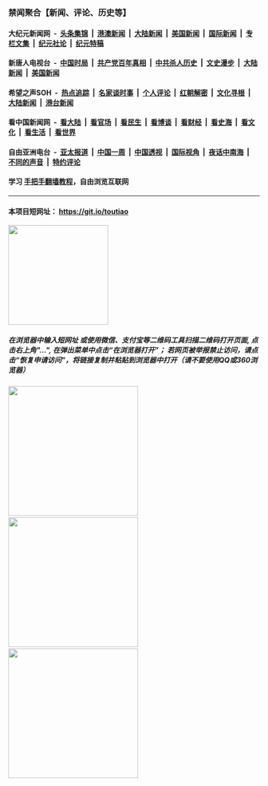 ### 禁闻聚合【新闻、评论、历史等】

#### 大纪元新闻网 &nbsp;-&nbsp; [头条集锦](indexes/E头条集锦.md?t=02062355) &nbsp;|&nbsp; [港澳新闻](indexes/E港澳新闻.md?t=02062355)  &nbsp;|&nbsp; [大陆新闻](indexes/E大陆新闻.md?t=02062355) &nbsp;|&nbsp; [美国新闻](indexes/E美国新闻.md?t=02062355) &nbsp;|&nbsp; [国际新闻](indexes/E国际新闻.md?t=02062355) &nbsp;|&nbsp; [专栏文集](indexes/E专栏文集.md?t=02062355) &nbsp;|&nbsp; [纪元社论](indexes/E纪元社论.md?t=02062355) &nbsp;|&nbsp; [纪元特稿](indexes/E纪元特稿.md?t=02062355) 

#### 新唐人电视台 &nbsp;-&nbsp; [中国时局](indexes/N中国时局.md?t=02062355) &nbsp;|&nbsp; [共产党百年真相](indexes/N共产党百年真相.md?t=02062355) &nbsp;|&nbsp; [中共杀人历史](indexes/N中共杀人历史.md?t=02062355) &nbsp;|&nbsp; [文史漫步](indexes/N文史漫步.md?t=02062355) &nbsp;|&nbsp; [大陆新闻](indexes/N大陆新闻.md?t=02062355) &nbsp;|&nbsp; [美国新闻](indexes/N美国新闻.md?t=02062355)

#### 希望之声SOH &nbsp;-&nbsp; [热点追踪](indexes/H热点追踪.md?t=02062355) &nbsp;|&nbsp; [名家谈时事](indexes/H名家谈时事.md?t=02062355) &nbsp;|&nbsp; [个人评论](indexes/H个人评论.md?t=02062355)  &nbsp;|&nbsp; [红朝解密](indexes/H红朝解密.md?t=02062355) &nbsp;|&nbsp; [文化寻根](indexes/H文化寻根.md?t=02062355) &nbsp;|&nbsp; [大陆新闻](indexes/H大陆新闻.md?t=02062355) &nbsp;|&nbsp; [港台新闻](indexes/H港台新闻.md?t=02062355)

#### 看中国新闻网 &nbsp;-&nbsp; [看大陆](indexes/S看大陆.md?t=02062355) &nbsp;|&nbsp; [看官场](indexes/S看官场.md?t=02062355) &nbsp;|&nbsp; [看民生](indexes/S看民生.md?t=02062355)  &nbsp;|&nbsp; [看博谈](indexes/S看博谈.md?t=02062355) &nbsp;|&nbsp; [看财经](indexes/S看财经.md?t=02062355) &nbsp;|&nbsp; [看史海](indexes/S看史海.md?t=02062355) &nbsp;|&nbsp; [看文化](indexes/S看文化.md?t=02062355) &nbsp;|&nbsp; [看生活](indexes/S看生活.md?t=02062355) &nbsp;|&nbsp; [看世界](indexes/S看世界.md?t=02062355)

#### 自由亚洲电台 &nbsp;-&nbsp; [亚太报道](indexes/R亚太报道.md?t=02062355) &nbsp;|&nbsp; [中国一周](indexes/R中国一周.md?t=02062355) &nbsp;|&nbsp; [中国透视](indexes/R中国透视.md?t=02062355)  &nbsp;|&nbsp; [国际视角](indexes/R国际视角.md?t=02062355) &nbsp;|&nbsp; [夜话中南海](indexes/R夜话中南海.md?t=02062355) &nbsp;|&nbsp; [不同的声音](indexes/R不同的声音.md?t=02062355) &nbsp;|&nbsp; [特约评论](indexes/R特约评论.md?t=02062355)

#### 学习 [手把手翻墙教程](https://github.com/gfw-breaker/guides/wiki)，自由浏览互联网

----

#### 本项目短网址： https://git.io/toutiao
<img src="https://raw.githubusercontent.com/gfw-breaker/banned-news/master/scripts/img/qr.png" width="200px"/>  

##### 在浏览器中输入短网址 或使用微信、支付宝等二维码工具扫描二维码打开页面, 点击右上角"...", 在弹出菜单中点击“在浏览器打开”； 若网页被举报禁止访问，请点击“恢复申请访问”，将链接复制并粘贴到浏览器中打开（请不要使用QQ或360浏览器）

<img src="https://raw.githubusercontent.com/gfw-breaker/banned-news/master/scripts/img/1.png" width="260px"/> &nbsp; <img src="https://raw.githubusercontent.com/gfw-breaker/banned-news/master/scripts/img/2.png" width="260px"/> &nbsp; <img src="https://raw.githubusercontent.com/gfw-breaker/banned-news/master/scripts/img/3.png" width="260px"/>

